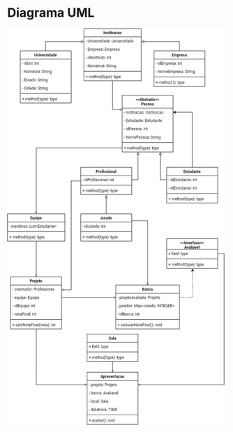 # Diagrama UML

![UML](docs/diagrama/img/HackathonsUniversitariosUML.drawio.png "Diagrama UML do Projeto.")
